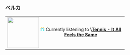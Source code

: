 ### ベルカ
<table><tr><td>

<a href="https://www.youtube.com/results?search_query=Tennis+It+All+Feels+the+Same" target="_blank">
    <img align="left" width="100" height="100" src="https:&#x2F;&#x2F;lastfm.freetls.fastly.net&#x2F;i&#x2F;u&#x2F;174s&#x2F;1dcb5ec68b2d47a7a29d2e75c20579a7.png">
</a>
</br><p align="center"><img height="14" width="14" src="assets/listening.png"> Currently listening to <b>\<a href="https://www.youtube.com/results?search_query=Tennis+It+All+Feels+the+Same" target="_blank">Tennis - It All Feels the Same</a> </b></p>
</td></tr></table>
